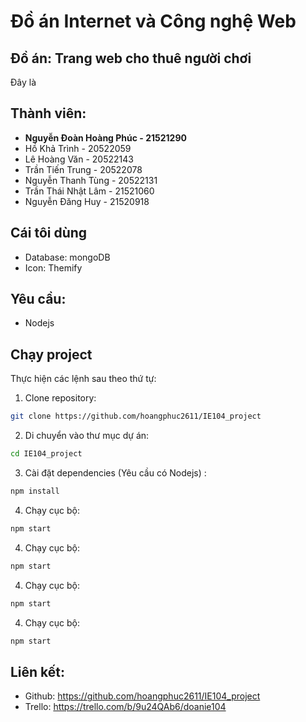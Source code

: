 # Đồ án Internet và Công nghệ Web

## Đồ án: Trang web cho thuê người chơi

Đây là 

## Thành viên:

- **Nguyễn Đoàn Hoàng Phúc - 21521290**
- Hồ Khả Trình - 20522059
- Lê Hoàng Văn - 20522143
- Trần Tiến Trung - 20522078
- Nguyễn Thanh Tùng - 20522131
- Trần Thái Nhật Lâm - 21521060
- Nguyễn Đăng Huy - 21520918

## Cái tôi dùng

- Database: mongoDB
- Icon: Themify

## Yêu cầu:

- Nodejs

## Chạy project
Thực hiện các lệnh sau theo thứ tự:

1. Clone repository:
```bash
git clone https://github.com/hoangphuc2611/IE104_project
```

2. Di chuyển vào thư mục dự án:
```bash
cd IE104_project
```

3. Cài đặt dependencies (Yêu cầu có Nodejs) :
```bash
npm install
```

4. Chạy cục bộ:
```bash
npm start
```

4. Chạy cục bộ:
```bash
npm start
```

4. Chạy cục bộ:
```bash
npm start
```

4. Chạy cục bộ:
```bash
npm start
```

## Liên kết:

- Github: https://github.com/hoangphuc2611/IE104_project
- Trello: https://trello.com/b/9u24QAb6/doanie104
